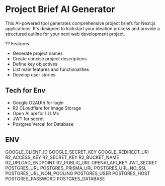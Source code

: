 # Project Brief AI Generator

This AI-powered tool generates comprehensive project briefs for Next.js applications. It's designed to kickstart your ideation process and provide a structured outline for your next web development project.

?? Features

- Generate project names
- Create concise project descriptions
- Define key objectives
- List main features and functionalities
- Develop user stories

## Tech for Env

- Google O2AUth for login
- R2 CLoudflare for Image Storage
- Open AI api for LLLMs
- JWT for secret
- Postgres Vercel for Database

## ENV

GOOGLE_CLIENT_ID
GOOGLE_SECRET_KEY
GOOGLE_REDIRECT_URI
R2_ACCESS_KEY
R2_SECRET_KEY
R2_BUCKET_NAME
R2_UPLOAD_ENDPOINT
R2_PUBLIC_URL
OPENAI_API_KEY
JWT_SECRET
POSTGRES_URL
POSTGRES_PRISMA_URL
POSTGRES_URL_NO_SSL
POSTGRES_URL_NON_POOLING
POSTGRES_USER
POSTGRES_HOST
POSTGRES_PASSWORD
POSTGRES_DATABASE